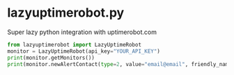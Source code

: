 # lazyuptimerobot.py 
Super lazy python integration with uptimerobot.com 

```python
from lazyuptimerobot import LazyUptimeRobot
monitor = LazyUptimeRobot(api_key="YOUR_API_KEY")
print(monitor.getMonitors())
print(monitor.newAlertContact(type=2, value="email@email", friendly_name="John"))
```